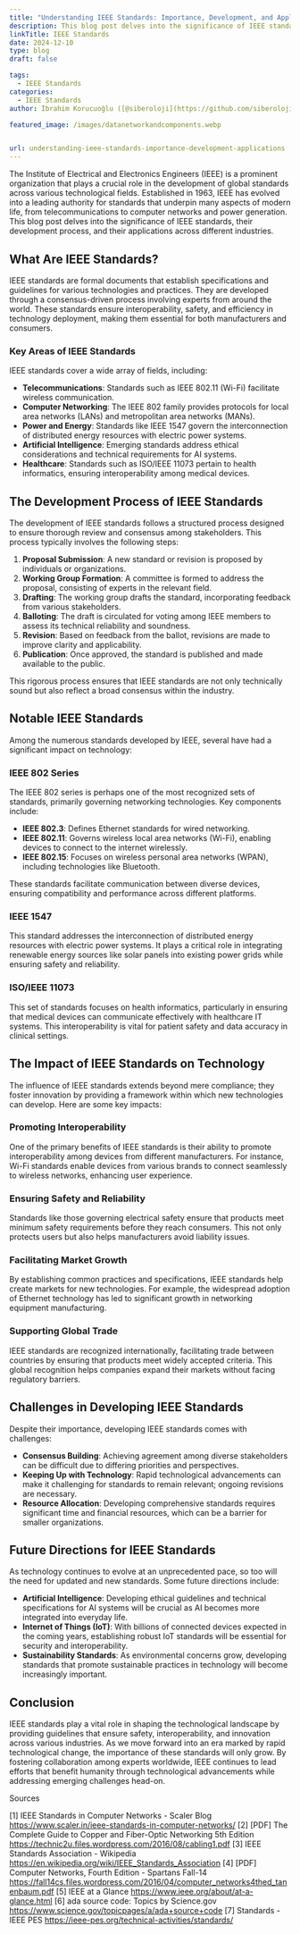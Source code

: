 ```yaml
---
title: "Understanding IEEE Standards: Importance, Development, and Applications"
description: This blog post delves into the significance of IEEE standards, their development process, and their applications across different industries.
linkTitle: IEEE Standards
date: 2024-12-10
type: blog
draft: false

tags:
  - IEEE Standards
categories:
  - IEEE Standards
author: İbrahim Korucuoğlu ([@siberoloji](https://github.com/siberoloji))

featured_image: /images/datanetworkandcomponents.webp


url: understanding-ieee-standards-importance-development-applications
---
```

The Institute of Electrical and Electronics Engineers (IEEE) is a prominent organization that plays a crucial role in the development of global standards across various technological fields. Established in 1963, IEEE has evolved into a leading authority for standards that underpin many aspects of modern life, from telecommunications to computer networks and power generation. This blog post delves into the significance of IEEE standards, their development process, and their applications across different industries.

## What Are IEEE Standards?

IEEE standards are formal documents that establish specifications and guidelines for various technologies and practices. They are developed through a consensus-driven process involving experts from around the world. These standards ensure interoperability, safety, and efficiency in technology deployment, making them essential for both manufacturers and consumers.

### Key Areas of IEEE Standards

IEEE standards cover a wide array of fields, including:

- **Telecommunications**: Standards such as IEEE 802.11 (Wi-Fi) facilitate wireless communication.
- **Computer Networking**: The IEEE 802 family provides protocols for local area networks (LANs) and metropolitan area networks (MANs).
- **Power and Energy**: Standards like IEEE 1547 govern the interconnection of distributed energy resources with electric power systems.
- **Artificial Intelligence**: Emerging standards address ethical considerations and technical requirements for AI systems.
- **Healthcare**: Standards such as ISO/IEEE 11073 pertain to health informatics, ensuring interoperability among medical devices.

## The Development Process of IEEE Standards

The development of IEEE standards follows a structured process designed to ensure thorough review and consensus among stakeholders. This process typically involves the following steps:

1. **Proposal Submission**: A new standard or revision is proposed by individuals or organizations.
2. **Working Group Formation**: A committee is formed to address the proposal, consisting of experts in the relevant field.
3. **Drafting**: The working group drafts the standard, incorporating feedback from various stakeholders.
4. **Balloting**: The draft is circulated for voting among IEEE members to assess its technical reliability and soundness.
5. **Revision**: Based on feedback from the ballot, revisions are made to improve clarity and applicability.
6. **Publication**: Once approved, the standard is published and made available to the public.

This rigorous process ensures that IEEE standards are not only technically sound but also reflect a broad consensus within the industry.

## Notable IEEE Standards

Among the numerous standards developed by IEEE, several have had a significant impact on technology:

### IEEE 802 Series

The IEEE 802 series is perhaps one of the most recognized sets of standards, primarily governing networking technologies. Key components include:

- **IEEE 802.3**: Defines Ethernet standards for wired networking.
- **IEEE 802.11**: Governs wireless local area networks (Wi-Fi), enabling devices to connect to the internet wirelessly.
- **IEEE 802.15**: Focuses on wireless personal area networks (WPAN), including technologies like Bluetooth.

These standards facilitate communication between diverse devices, ensuring compatibility and performance across different platforms.

### IEEE 1547

This standard addresses the interconnection of distributed energy resources with electric power systems. It plays a critical role in integrating renewable energy sources like solar panels into existing power grids while ensuring safety and reliability.

### ISO/IEEE 11073

This set of standards focuses on health informatics, particularly in ensuring that medical devices can communicate effectively with healthcare IT systems. This interoperability is vital for patient safety and data accuracy in clinical settings.

## The Impact of IEEE Standards on Technology

The influence of IEEE standards extends beyond mere compliance; they foster innovation by providing a framework within which new technologies can develop. Here are some key impacts:

### Promoting Interoperability

One of the primary benefits of IEEE standards is their ability to promote interoperability among devices from different manufacturers. For instance, Wi-Fi standards enable devices from various brands to connect seamlessly to wireless networks, enhancing user experience.

### Ensuring Safety and Reliability

Standards like those governing electrical safety ensure that products meet minimum safety requirements before they reach consumers. This not only protects users but also helps manufacturers avoid liability issues.

### Facilitating Market Growth

By establishing common practices and specifications, IEEE standards help create markets for new technologies. For example, the widespread adoption of Ethernet technology has led to significant growth in networking equipment manufacturing.

### Supporting Global Trade

IEEE standards are recognized internationally, facilitating trade between countries by ensuring that products meet widely accepted criteria. This global recognition helps companies expand their markets without facing regulatory barriers.

## Challenges in Developing IEEE Standards

Despite their importance, developing IEEE standards comes with challenges:

- **Consensus Building**: Achieving agreement among diverse stakeholders can be difficult due to differing priorities and perspectives.
- **Keeping Up with Technology**: Rapid technological advancements can make it challenging for standards to remain relevant; ongoing revisions are necessary.
- **Resource Allocation**: Developing comprehensive standards requires significant time and financial resources, which can be a barrier for smaller organizations.

## Future Directions for IEEE Standards

As technology continues to evolve at an unprecedented pace, so too will the need for updated and new standards. Some future directions include:

- **Artificial Intelligence**: Developing ethical guidelines and technical specifications for AI systems will be crucial as AI becomes more integrated into everyday life.
- **Internet of Things (IoT)**: With billions of connected devices expected in the coming years, establishing robust IoT standards will be essential for security and interoperability.
- **Sustainability Standards**: As environmental concerns grow, developing standards that promote sustainable practices in technology will become increasingly important.

## Conclusion

IEEE standards play a vital role in shaping the technological landscape by providing guidelines that ensure safety, interoperability, and innovation across various industries. As we move forward into an era marked by rapid technological change, the importance of these standards will only grow. By fostering collaboration among experts worldwide, IEEE continues to lead efforts that benefit humanity through technological advancements while addressing emerging challenges head-on.

Sources

[1] IEEE Standards in Computer Networks - Scaler Blog <https://www.scaler.in/ieee-standards-in-computer-networks/>
[2] [PDF] The Complete Guide to Copper and Fiber-Optic Networking 5th Edition <https://technic2u.files.wordpress.com/2016/08/cabling1.pdf>
[3] IEEE Standards Association - Wikipedia <https://en.wikipedia.org/wiki/IEEE_Standards_Association>
[4] [PDF] Computer Networks, Fourth Edition - Spartans Fall-14 <https://fall14cs.files.wordpress.com/2016/04/computer_networks4thed_tanenbaum.pdf>
[5] IEEE at a Glance <https://www.ieee.org/about/at-a-glance.html>
[6] ada source code: Topics by Science.gov <https://www.science.gov/topicpages/a/ada+source+code>
[7] Standards - IEEE PES <https://ieee-pes.org/technical-activities/standards/>
